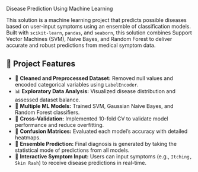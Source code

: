 Disease Prediction Using Machine Learning

This solution is a machine learning project that predicts possible diseases based on user-input symptoms using an ensemble of classification models. Built with `scikit-learn`, `pandas`, and `seaborn`, this solution combines Support Vector Machines (SVM), Naive Bayes, and Random Forest to deliver accurate and robust predictions from medical symptom data.


## 📌 Project Features

- 🧼 **Cleaned and Preprocessed Dataset:** Removed null values and encoded categorical variables using `LabelEncoder`.
- 📊 **Exploratory Data Analysis:** Visualized disease distribution and assessed dataset balance.
- 🧠 **Multiple ML Models:** Trained SVM, Gaussian Naive Bayes, and Random Forest classifiers.
- 🔁 **Cross-Validation:** Implemented 10-fold CV to validate model performance and reduce overfitting.
- 🧪 **Confusion Matrices:** Evaluated each model’s accuracy with detailed heatmaps.
- 🧬 **Ensemble Prediction:** Final diagnosis is generated by taking the statistical mode of predictions from all models.
- 💬 **Interactive Symptom Input:** Users can input symptoms (e.g., `Itching, Skin Rash`) to receive disease predictions in real-time.

